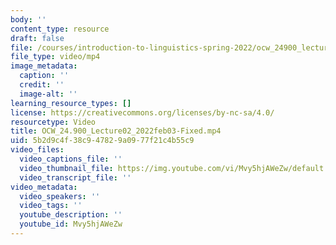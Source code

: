 ```yaml
---
body: ''
content_type: resource
draft: false
file: /courses/introduction-to-linguistics-spring-2022/ocw_24900_lecture02_2022feb03-fixed_360p_16_9.mp4
file_type: video/mp4
image_metadata:
  caption: ''
  credit: ''
  image-alt: ''
learning_resource_types: []
license: https://creativecommons.org/licenses/by-nc-sa/4.0/
resourcetype: Video
title: OCW_24.900_Lecture02_2022feb03-Fixed.mp4
uid: 5b2d9c4f-38c9-4782-9a09-77f21c4b55c9
video_files:
  video_captions_file: ''
  video_thumbnail_file: https://img.youtube.com/vi/Mvy5hjAWeZw/default.jpg
  video_transcript_file: ''
video_metadata:
  video_speakers: ''
  video_tags: ''
  youtube_description: ''
  youtube_id: Mvy5hjAWeZw
---
```

